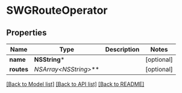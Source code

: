 # SWGRouteOperator

## Properties
Name | Type | Description | Notes
------------ | ------------- | ------------- | -------------
**name** | **NSString*** |  | [optional] 
**routes** | **NSArray&lt;NSString*&gt;*** |  | [optional] 

[[Back to Model list]](../README.md#documentation-for-models) [[Back to API list]](../README.md#documentation-for-api-endpoints) [[Back to README]](../README.md)


